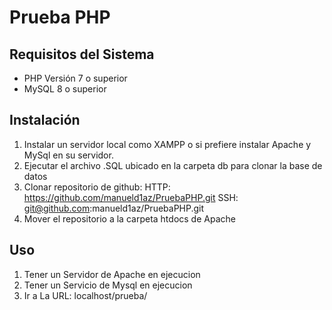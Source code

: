 # Prueba PHP

## Requisitos del Sistema

- PHP Versión 7 o superior
- MySQL 8 o superior

## Instalación

1. Instalar un servidor local como XAMPP o si prefiere instalar Apache y MySql en su servidor.
3. Ejecutar el archivo .SQL ubicado en la carpeta db para clonar la base de datos
4. Clonar repositorio de github: 
    HTTP: https://github.com/manueld1az/PruebaPHP.git
    SSH: git@github.com:manueld1az/PruebaPHP.git
7. Mover el repositorio a la carpeta htdocs de Apache

## Uso

1. Tener un Servidor de Apache en ejecucion
2. Tener un Servicio de Mysql en ejecucion
3. Ir a La URL: localhost/prueba/

